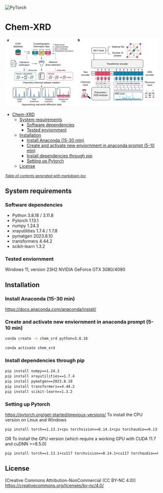 ![PyTorch](https://img.shields.io/badge/PyTorch-%23EE4C2C.svg?style=for-the-badge&logo=PyTorch&logoColor=white)

# Chem-XRD

![alt text](https://github.com/PV-Lab/chem-xrd/blob/main/figure/Schematic.png?raw=true)

- [Chem-XRD](#chem-xrd)
  * [System requirements](#system-requirements)
    + [Software dependencies](#software-dependencies)
    + [Tested enviornment](#tested-enviornment)
  * [Installation](#installation)
    + [Install Anaconda (15-30 min)](#install-anaconda--15-30-min-)
    + [Create and activate new enviornment in anaconda prompt (5-10 min)](#create-and-activate-new-enviornment-in-anaconda-prompt--5-10-min-)
    + [Install dependencies through pip](#install-dependencies-through-pip)
    + [Setting up Pytorch](#setting-up-pytorch)
  * [License](#license)

<small><i><a href='http://ecotrust-canada.github.io/markdown-toc/'>Table of contents generated with markdown-toc</a></i></small>

## System requirements

### Software dependencies
- Python	3.8.18 / 3.11.8
- Pytorch 1.13.1
- numpy	1.24.3
- xrayutilities	1.7.4 / 1.7.8
- pymatgen	2023.8.10
- transformers 4.44.2
- scikit-learn 1.3.2

### Tested enviornment
Windows 11, version 23H2
NVIDIA GeForce GTX 3080/4090

## Installation

### Install Anaconda (15-30 min)
https://docs.anaconda.com/anaconda/install/

### Create and activate new enviornment in anaconda prompt (5-10 min)
```bash
conda create -n chem_xrd python=3.8.18
```
```bash
conda activate chem_xrd
```
### Install dependencies through pip
```bash
pip install numpy==1.24.3
pip install xrayutilities==1.7.4
pip install pymatgen==2023.8.10
pip install transformers==4.44.2
pip install scikit-learn==1.3.2
```

### Setting up Pytorch
https://pytorch.org/get-started/previous-versions/
To install the CPU version on Linux and Windows
```bash
pip install torch==1.13.1+cpu torchvision==0.14.1+cpu torchaudio==0.13.1 --extra-index-url https://download.pytorch.org/whl/cpu
```
OR To install the GPU version (which require a working GPU with CUDA 11.7 and cuDNN >=8.5.0)
```bash
pip install torch==1.13.1+cu117 torchvision==0.14.1+cu117 torchaudio==0.13.1 --extra-index-url https://download.pytorch.org/whl/cu117
```

## License

[Creative Commons Attribution-NonCommercial (CC BY-NC 4.0)]
https://creativecommons.org/licenses/by-nc/4.0/